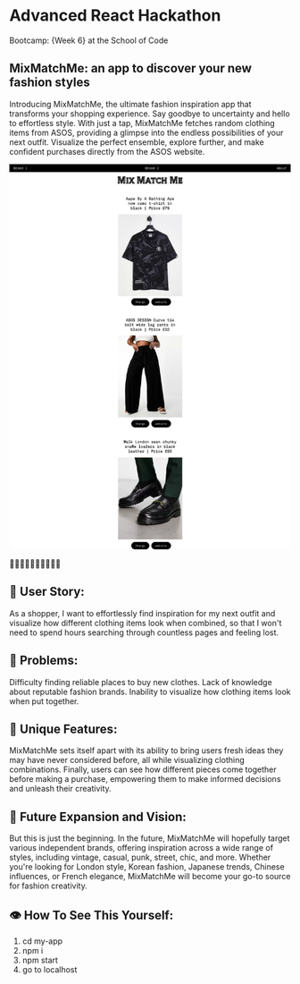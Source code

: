 # Advanced React Hackathon
Bootcamp: {Week 6} at the School of Code

## MixMatchMe: an app to discover your new fashion styles
Introducing MixMatchMe, the ultimate fashion inspiration app that transforms your shopping experience. Say goodbye to uncertainty and hello to effortless style. With just a tap, MixMatchMe fetches random clothing items from ASOS, providing a glimpse into the endless possibilities of your next outfit. Visualize the perfect ensemble, explore further, and make confident purchases directly from the ASOS website.

![plot](./MixMatchMe.png)

🔎👗👘🧥👖👔🧣👚👠🥾

## 📌 User Story:
As a shopper, I want to effortlessly find inspiration for my next outfit and visualize how different clothing items look when combined, so that I won't need to spend hours searching through countless pages and feeling lost.

## 📌 Problems:
Difficulty finding reliable places to buy new clothes.
Lack of knowledge about reputable fashion brands.
Inability to visualize how clothing items look when put together.

## 📌 Unique Features:
MixMatchMe sets itself apart with its ability to bring users fresh ideas they may have never considered before, all while visualizing clothing combinations. Finally, users can see how different pieces come together before making a purchase, empowering them to make informed decisions and unleash their creativity.

## 📌 Future Expansion and Vision:
But this is just the beginning. In the future, MixMatchMe will hopefully target various independent brands, offering inspiration across a wide range of styles, including vintage, casual, punk, street, chic, and more. Whether you're looking for London style, Korean fashion, Japanese trends, Chinese influences, or French elegance, MixMatchMe will become your go-to source for fashion creativity.

## 👁 How To See This Yourself:
1. cd my-app
2. npm i
3. npm start
4. go to localhost
